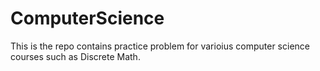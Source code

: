 # ComputerScience

This is the repo contains practice problem for varioius computer science courses such as Discrete Math.
